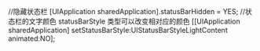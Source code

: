 //隐藏状态栏
[UIApplication sharedApplication].statusBarHidden = YES;
//状态栏的文字颜色 statusBarStyle 类型可以改变相对应的颜色
[[UIApplication sharedApplication] setStatusBarStyle:UIStatusBarStyleLightContent animated:NO];